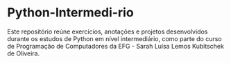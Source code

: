 # Python-Intermedi-rio
Este repositório reúne exercícios, anotações e projetos desenvolvidos durante os estudos de Python em nível intermediário, como parte do curso de Programação de Computadores da EFG - Sarah Luísa Lemos Kubitschek de Oliveira.
